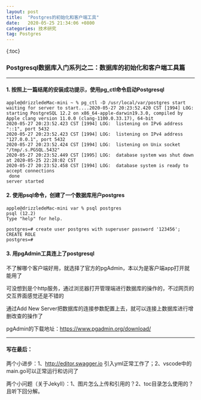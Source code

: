 ```yaml
---
layout: post
title:  "Postgres的初始化和客户端工具"
date:   2020-05-25 21:34:06 +0800
categories: 技术研究
tag: Postgres
---
```


{:toc}

### Postgresql数据库入门系列之二：数据库的初始化和客户端工具篇
---

#### 1. 按照上一篇结尾的安装成功提示，使用pg_ctl命令启动Postgresql

```shell
apple@drizzledeMac-mini ~ % pg_ctl -D /usr/local/var/postgres start
waiting for server to start....2020-05-27 20:23:52.420 CST [1994] LOG:  starting PostgreSQL 12.2 on x86_64-apple-darwin19.3.0, compiled by Apple clang version 11.0.0 (clang-1100.0.33.17), 64-bit
2020-05-27 20:23:52.423 CST [1994] LOG:  listening on IPv6 address "::1", port 5432
2020-05-27 20:23:52.423 CST [1994] LOG:  listening on IPv4 address "127.0.0.1", port 5432
2020-05-27 20:23:52.424 CST [1994] LOG:  listening on Unix socket "/tmp/.s.PGSQL.5432"
2020-05-27 20:23:52.449 CST [1995] LOG:  database system was shut down at 2020-05-25 22:28:02 CST
2020-05-27 20:23:52.458 CST [1994] LOG:  database system is ready to accept connections
 done
server started
```

#### 2. 使用psql命令，创建了一个数据库用户postgres

```shell
apple@drizzledeMac-mini var % psql postgres
psql (12.2)
Type "help" for help.

postgres=# create user postgres with superuser password '123456';
CREATE ROLE
postgres=#
```
#### 3. 用pgAdmin工具连上了postgresql

不了解哪个客户端好用，就选择了官方的pgAdmin，本以为是客户端app打开就能用了

可没想到是个http服务，通过浏览器打开管理端进行数据库的操作的，不过网页的交互界面感觉还是不错的

通过Add New Server把数据库的连接参数配置上去，就可以连接上数据库进行增删改查的操作了

pgAdmin的下载地址：<https://www.pgadmin.org/download/>

---
#### 写在最后：

两个小进步：1、<http://editor.swagger.io> 引入yml正常工作了；2、vscode中的main.go可以正常运行和访问了

两个小问题（关于Jekyll）：1、图片怎么上传和引用的？2、toc目录怎么使用的？且听下回分解。

